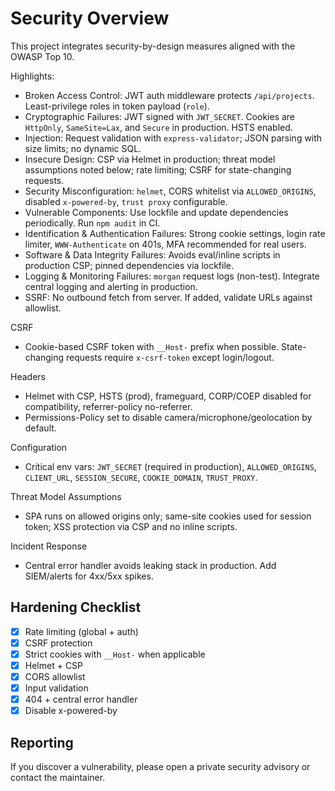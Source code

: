 # Security Overview

This project integrates security-by-design measures aligned with the OWASP Top 10.

Highlights:
- Broken Access Control: JWT auth middleware protects `/api/projects`. Least-privilege roles in token payload (`role`).
- Cryptographic Failures: JWT signed with `JWT_SECRET`. Cookies are `HttpOnly`, `SameSite=Lax`, and `Secure` in production. HSTS enabled.
- Injection: Request validation with `express-validator`; JSON parsing with size limits; no dynamic SQL.
- Insecure Design: CSP via Helmet in production; threat model assumptions noted below; rate limiting; CSRF for state-changing requests.
- Security Misconfiguration: `helmet`, CORS whitelist via `ALLOWED_ORIGINS`, disabled `x-powered-by`, `trust proxy` configurable.
- Vulnerable Components: Use lockfile and update dependencies periodically. Run `npm audit` in CI.
- Identification & Authentication Failures: Strong cookie settings, login rate limiter, `WWW-Authenticate` on 401s, MFA recommended for real users.
- Software & Data Integrity Failures: Avoids eval/inline scripts in production CSP; pinned dependencies via lockfile.
- Logging & Monitoring Failures: `morgan` request logs (non-test). Integrate central logging and alerting in production.
- SSRF: No outbound fetch from server. If added, validate URLs against allowlist.

CSRF
- Cookie-based CSRF token with `__Host-` prefix when possible. State-changing requests require `x-csrf-token` except login/logout.

Headers
- Helmet with CSP, HSTS (prod), frameguard, CORP/COEP disabled for compatibility, referrer-policy no-referrer.
- Permissions-Policy set to disable camera/microphone/geolocation by default.

Configuration
- Critical env vars: `JWT_SECRET` (required in production), `ALLOWED_ORIGINS`, `CLIENT_URL`, `SESSION_SECURE`, `COOKIE_DOMAIN`, `TRUST_PROXY`.

Threat Model Assumptions
- SPA runs on allowed origins only; same-site cookies used for session token; XSS protection via CSP and no inline scripts.

Incident Response
- Central error handler avoids leaking stack in production. Add SIEM/alerts for 4xx/5xx spikes.

## Hardening Checklist
- [x] Rate limiting (global + auth)
- [x] CSRF protection
- [x] Strict cookies with `__Host-` when applicable
- [x] Helmet + CSP
- [x] CORS allowlist
- [x] Input validation
- [x] 404 + central error handler
- [x] Disable x-powered-by

## Reporting
If you discover a vulnerability, please open a private security advisory or contact the maintainer.
